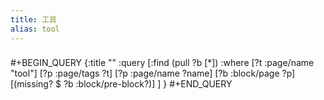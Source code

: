 ```yaml
---
title: 工具
alias: tool
---
```

###
#+BEGIN_QUERY
{:title ""
 :query [:find (pull ?b [*])
  :where
  [?t :page/name "tool"]
  [?p :page/tags ?t]
  [?p :page/name ?name]
  [?b :block/page ?p]
  [(missing? $ ?b :block/pre-block?)]
]
}
#+END_QUERY
